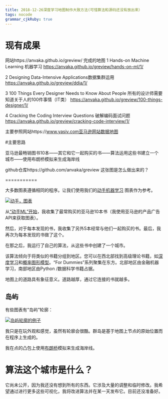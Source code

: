 ```yaml
---
title: 2018-12-26深度学习地图制作大致方法(可惜算法和源码还没有放出来）
tags: nocode
grammar_cjkRuby: true
---
```

# 现有成果
网站https://anvaka.github.io/greview/
完成的地图
1 Hands-on Machine Learning 机器学习
https://anvaka.github.io/greview/hands-on-ml/1/

2 Designing Data-Intensive Applications数据集群运用 https://anvaka.github.io/greview/ddia/1/

3 100 Things Every Designer Needs to Know About People
所有的设计师需要知道关于人的100件事情（IT类）
https://anvaka.github.io/greview/100-things-designer/1/

4 Cracking the Coding Interview Questions
破解编码面试问题
https://anvaka.github.io/greview/cracking-code-interview/1/

主要参照网站https://www.yasiv.com亚马逊网站数据地图


#主要思路

亚马逊最畅销图书10本——其它和它一起购买的书——算法运用这些书建立一个城市——使用布朗桥模拟来生成海岸线

github仓库https://github.com/anvaka/greview
这张图是怎么做出来的？


===========

大多数图表遵循相同的程序。让我们使用我们的[动手机器学习](https://anvaka.github.io/greview/hands-on-ml/1/) 图表作为参考。

[![动手，图表](https://camo.githubusercontent.com/ac096750bce7de5824780fc4df0f8f4a2dd5550e/68747470733a2f2f692e696d6775722e636f6d2f6133476a7a67702e706e67)](https://anvaka.github.io/greview/hands-on-ml/1/)

从[“动手ML”开始](https://www.amazon.com/Hands-Machine-Learning-Scikit-Learn-TensorFlow/dp/1491962291?SubscriptionId=AKIAIJKR6IY4BV5FKK7A&tag=wwwyasivcom-20&linkCode=xm2&camp=2025&creative=165953&creativeASIN=1491962291)，我收集了最常购买的亚马逊10本书（我使用亚马逊的产品广告API来获取图表）。

然后，对于每本发现的书，我收集了另外5本经常与他们一起购买的书。最后，我再次为每本发现的书做了这个。

在那之后，我运行了自己的算法，从这些书中创建了一个城市。

该算法倾向于将类似的书籍分组到地区。您可以在西北部找到高级理论书籍，如[深度学习](https://www.amazon.com/Deep-Learning-Adaptive-Computation-Machine/dp/0262035618?SubscriptionId=AKIAIJKR6IY4BV5FKK7A&tag=wwwyasivcom-20&linkCode=xm2&camp=2025&creative=165953&creativeASIN=0262035618)和[概率图形模型](https://www.amazon.com/Deep-Learning-Adaptive-Computation-Machine/dp/0262035618?SubscriptionId=AKIAIJKR6IY4BV5FKK7A&tag=wwwyasivcom-20&linkCode=xm2&camp=2025&creative=165953&creativeASIN=0262035618)。“For Dummies”系列聚集在东方。北部地区由金融机器学习，南部地区由Python /数据科学书籍占据。

地图上的道路具有象征意义。道路越厚，通过它连接的书就越多。

[](https://github.com/anvaka/greview/blob/master/HOW.md#islands)岛屿
------------------------------------------------------------------

有些图表有“岛屿”轮廓：

[![岛屿轮廓的例子](https://camo.githubusercontent.com/2cc62215f0b5ca52205c21716b272b61e35580db/68747470733a2f2f692e696d6775722e636f6d2f717256463957772e706e67)](https://anvaka.github.io/greview/100-things-designer/1/)

我只是在玩外观和感觉，虽然有轮廓会很酷。群岛是基于地图上节点的原始位置而在程序上生成的。

我在点的凸包上使用[布朗桥](https://en.wikipedia.org/wiki/Brownian_bridge)模拟来生成海岸线。

[](https://github.com/anvaka/greview/blob/master/HOW.md#what-is-that-city-like-algorithm)算法这个城市是什么？
===================================================================================================

它尚未公开，因为我还没有想到所有的东西。它涉及大量的调整和临时修改。我希望通过进行更多这些可视化，我将改进算法并在某一天发布它。目前还没准备好。